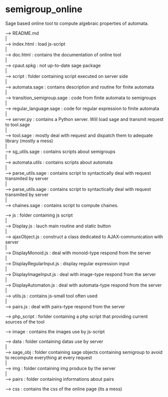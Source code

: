 # semigroup_online          
          
Sage based online tool to compute algebraic properties of automata.          
          
          
          
--> README.md           
|          
--> index.html      : load js-script          
|          
--> doc.html        : contains the documentation of online tool          
|          
--> cpaut.spkg      : not up-to-date sage package           
|          
--> script          : folder containing script executed on server side          
     |          
     --> automata.sage  :   contains description and routine for finite automata           
     |          
     --> transition_semigroup.sage  :   code from finite automata to semigroups          
     |          
     --> regular_language.sage  :   code for regular expression to finite automata          
     |          
     --> server.py  :   contains a Python server. Will load sage and transmit request to tool.sage             
     |          
     --> tool.sage  :   mostly deal with request and dispatch them to adequate library (mostly a mess)          
     |          
     --> sg_utils.sage  :  contains scripts about semigroups           
     |          
     --> automata.utils  :  contains scripts about automata           
     |          
     --> parse_utils.sage   :   contains script to syntactically deal with request transmited by server          
     |          
     --> parse_utils.sage   :   contains script to syntactically deal with request transmited by server          
     |          
     --> chaines.sage   :   contains script to compute chaines.          
          
--> js  :   folder containing js script           
     |          
     --> Display.js    :    lauch main routine and static button          
     |          
     --> ajaxObject.js :    construct a class dedicated to AJAX-communication with server          
     |          
     --> DisplayMonoid.js : deal with monoid-type respond from the server          
     |              
     --> DisplayRegularInput.js  : display regular expression input           
     |          
     --> DisplayImageInput.js   : deal with image-type respond from the server          
     |          
     --> DisplayAutomaton.js    : deal with automata-type respond from the server          
     |          
     --> utils.js   :    contains js-small tool often used          
     |          
     --> pairs.js   :   deal with pairs-type respond from the server            
          
           
--> php_script  :   forlder containing a php script that providing current sources of the tool          
          
--> image  :    contains the images use by js-script          
          
--> data  :     folder containing datas use by server           
     |          
     --> sage_obj   :    folder containing sage objects containing semigroup to avoid to recompute everything at every request          
     |          
     --> img        :    folder containing img produce by the server          
     |          
     --> pairs      :    folder containing informations about pairs          
               
--> css : contains the css of the online page (its a mess)
